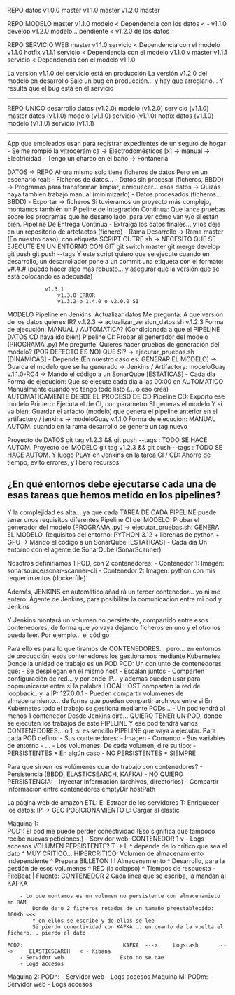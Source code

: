 


REPO datos 
    v1.0.0 master
    v1.1.0 master 
    v1.2.0 master 
    
REPO MODELO
    master v1.1.0 modelo < Dependencia con los datos < - v1.1.0
    develop v1.2.0 modelo... pendiente < v1.2.0 de los datos

REPO SERVICIO WEB
    master v1.1.0 servicio < Dependencia con el modelo v1.1.0
    hotfix v1.1.1 servicio < Dependencia con el modelo v1.1.0
        v
    master v1.1.1 servicio < Dependencia con el modelo v1.1.0
    
    
La version v1.1.0 del servicio está en producción
La versión v1.2.0 del modelo en desarrollo
Sale un bug en producción... y hay que arreglarlo...
Y resulta que el bug está en el servicio

---

REPO UNICO
    desarrollo
        datos       (v1.2.0)
        modelo      (v1.2.0)
        servicio    (v1.1.0)
    master
        datos       (v1.1.0)
        modelo      (v1.1.0)
        servicio    (v1.1.0)
    hotfix
        datos       (v1.1.0)
        modelo      (v1.1.0)
        servicio    (v1.1.1)        
        
    
---

App que empleados usan para registrar expedientes de un seguro de hogar
    - Se me rompió la vitrocerámica -> Electrodomésticos [x] -> manual -> Electricidad
    - Tengo un charco en el baño    -> Fontanería

DATOS -> REPO
    Ahora mismo solo tiene ficheros de datos
    Pero en un escenario real:
        - Ficheros de datos...
        - Datos sin procesar (ficheros, BBDD)
            -> Programas para transformar, limpiar, enriquecer... esos datos
            -> Quizás haya también trabajo manual (minimizarlo)
        - Datos procesados (ficheros... BBDD)
        - Exportar -> ficheros
    Si tuvieramos un proyecto más complejo, montamos también un Pipeline de Integración Continua:
        Que lance pruebas sobre los programas que he desarrollado, para ver cómo van y/o si están bien.
    Pipeline De Entrega Continua
        - Extraiga los datos finales... y los deje en un repositorio de artefactos (fichero)
        - Rama Desarrollo -> Rama master (En nuestro caso), con etiqueta
            SCRIPT CUTRE sh -> NECESITO QUE SE EJECUTE EN UN ENTORNO CON GIT
                git switch master
                git merge develop
                git push 
                git push --tags
            Y este script quiero que se ejecute cuando en desarrollo, un desarrollador pone a un commit
            una etiqueta con el formato: v#.#.# (puedo hacer algo más robusto... y asegurar que la versión que se está colocando es adecuada)
            
                v1.3.1
                    v1.3.0 ERROR
                    v1.3.2 o 1.4.0 o v2.0.0 SI

MODELO
    Pipeline en Jenkins: Actualizar datos
        Me pregunta: A que versión de los datos quieres IR? v.1.2.3
            -> actualizar_version_datos.sh v.1.2.3
        Forma de ejecución: MANUAL / AUTOMATICA? (Condicionada a que el PIPELINE DATOS CD haya ido bien)
    Pipeline CI: Probar el generador del modelo (PROGRAMA .py)
        Me pregunte: Quieres hacer pruebas de generación del modelo? (POR DEFECTO ES NO)
            QUE SI? 
                -> ejecutar_pruebas.sh  [DINAMICAS] - Depende (En nuestro caso es: GENERAR EL MODELO)
                -> Guarda el modelo que se ha generado -> Jenkins / Artifactory: modeloGuay v.1.1.0-RC4
            -> Mando el código a un SonarQube [ESTATICAS] - Cada día
        Forma de ejecución: Que se ejecute cada día a las 00:00 en AUTOMATICO
                            Manualmente cuando yo tengo todo listo (... o eso crea)
                            AUTOMATICAMENTE DESDE EL PROCESO DE CD
    Pipeline CD: Exporto ese modelo
        Primero: Ejecuta el de CI, con parametro SI generas el modelo
        Y si va bien:
            Guardar el arfacto (modelo) que genera el pipeline anterior en el artifactory / jenkins -> modeloGuay v.1.1.0
        Forma de ejecución: MANUAL
                            AUTOM. cuando en la rama desarrollo se genere un tag nuevo

Proyecto de DATOS
    git tag v1.2.3 && git push --tags : TODO SE HACE AUTOM.
Proyecto del MODELO
    git tag v1.2.3 && git push --tags : TODO SE HACE AUTOM.
    Y luego PLAY en Jenkins en la tarea CI / CD: Ahorro de tiempo, evito errores, y libero recursos
    
## ¿En qué entornos debe ejecutarse cada una de esas tareas que hemos metido en los pipelines?

Y la complejidad es alta... ya que cada TAREA DE CADA PIPELINE puede tener unos requisitos diferentes
    Pipeline CI del MODELO: Probar el generador del modelo (PROGRAMA .py)
            -> ejecutar_pruebas.sh: GENERA EL MODELO. 
                    Requisitos del entorno: PYTHON 3.12 + librerías de python + GPU
            -> Mando el código a un SonarQube [ESTATICAS] - Cada día
                    Un entorno con el agente de SonarQube (SonarScanner)

Nosotros definiríamos 1 POD, con 2 contenedores:
    - Contenedor 1: 
        Imagen: sonarsource/sonar-scanner-cli
    - Contenedor 2:
        Imagen: python con mis requerimientos (dockerfile)

Además, JENKINS en automático añadirá un tercer contenedor... yo ni me entero: Agente de Jenkins,
    para posibilitar la comunicación entre mi pod y Jenkins

Y Jenkins montará un volumen no persistente, compartido entre esos contenedores, de forma que yo vaya dejando ficheros en uno y el otro los pueda leer.
Por ejemplo... el código

Para ello es para lo que tiramos de CONTENEDORES... 
    pero... en entornos de producción, esos contenedores los gestionamos mediante Kubernetes 
    Donde la unidad de trabajo es un POD
        POD: Un conjunto de contenedores que:
             - Se despliegan en el mismo host
             - Escalan juntos
             - Comparten configuración de red... y por ende IP... y además pueden usar para copmunicarse entre si la palabra LOCALHOST
                                             comparten la red de loopback.. y la IP: 127.0.0.1
             - Pueden compartir volumenes de almacenamiento... de forma que pueden compartir archivos entre si
    En Kubernetes todo el trabajo se gestiona mediante PODs... 
        - Un pod tendrá al menos 1 contenedor
    Desde Jenkins diré... QUIERO TENER UN POD, donde se ejecuten los trabajos de este PIPELINE
    Y ese pod tendrá varios CONTENEDORES... o 1, si es sencillo PIPELINE que vaya a ejecutar.
    Para cada POD defino:
        - Sus contenedores:
            - Imagen
            - Comando
            - Sus variables de entorno
            - ...
        - Los volumenes: 
            De cada volumen, dire su tipo:
                - PERSISTENTES    * En algún caso
                - NO PERSISTENTES * SIEMPRE

Para que sirven los volúmenes cuando trabajo con contenedores?
    - Persistencia (BBDD, ELASTICSEARCH, KAFKA)
    - NO QUIERO PERSISTENCIA: 
        - Inyectar información (archivos, directorios)
        - Compartir informacion entre contenedores
         emptyDir
         hostPath


La página web de amazon
                                ETL: 
                                E: Estraer de los servidores
                                T: Enriquecer los datos: IP -> GEO POSICIONAMIENTO
                                L: Cargar al elastic

Maquina 1:  
    POD1: El pod me puede perder conectividad (Eso significa que tampoco recibe nuevas peticiones.)
        - Servidor web: CONTENEDOR 1
                v
            - Logs accesos  VOLUMEN PERSISTENTE?                                 T -> L
                ^               depende de lo crítico que sea el dato
                ^                   MUY CRITICO... HIPERCRITICO: Volumen de almacenamiento independiente
                ^                                                   Prepara BILLETON !!! Almacenamiento
                ^                                                                        Desarrollo, para la gestión de esos volumenes
                ^                                                                        RED (la colapso)
                ^                                                                        Tiempos de respuesta
        - FileBeat | Fluentd: CONTENEDOR 2
            Cada linea que se escriba, la mandan al KAFKA
            
        - Lo que montamos es un volumen no persistente con almacenamieto en RAM
            Donde dejo 2 ficheros rotados de un tamaño preestablecido: 100Kb <<<
            Y en ellos se escribe y de ellos se lee
            Si pierdo conectividad con KAFKA... en cuanto de la vuelta el fichero... pierdo el dato
            
    POD2:                                KAFKA  --->     Logstash       --->     ELASTICSEARCH   < - Kibana
        - Servidor web                  Esto no se cae
        - Logs accesos
Maquina 2:
    PODn:
        - Servidor web
        - Logs accesos
Maquina M:
    PODm:
        - Servidor web
        - Logs accesos
    